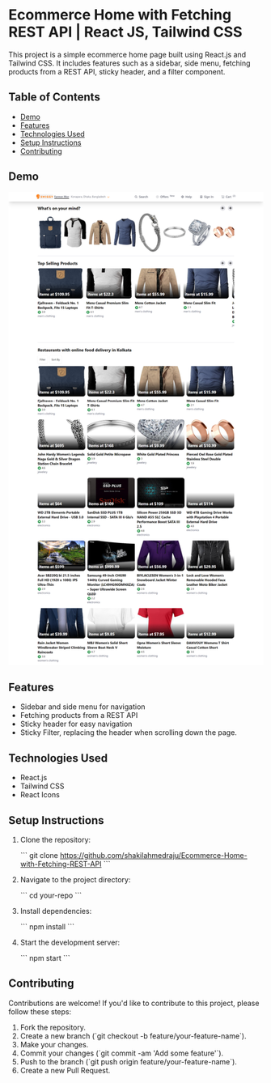 # Ecommerce Home with Fetching REST API | React JS, Tailwind CSS

This project is a simple ecommerce home page built using React.js and Tailwind CSS. It includes features such as a sidebar, side menu, fetching products from a REST API, sticky header, and a filter component.

## Table of Contents

- [Demo](#demo)
- [Features](#features)
- [Technologies Used](#technologies-used)
- [Setup Instructions](#setup-instructions)
- [Contributing](#contributing)

## Demo

![Alt text](/public/images/app.png "Optional title")

## Features

- Sidebar and side menu for navigation
- Fetching products from a REST API
- Sticky header for easy navigation
- Sticky Filter, replacing the header when scrolling down the page.

## Technologies Used

- React.js
- Tailwind CSS
- React Icons

## Setup Instructions

1. Clone the repository:

   \`\`\`
   git clone https://github.com/shakilahmedraju/Ecommerce-Home-with-Fetching-REST-API
   \`\`\`

2. Navigate to the project directory:

   \`\`\`
   cd your-repo
   \`\`\`

3. Install dependencies:

   \`\`\`
   npm install
   \`\`\`

4. Start the development server:

   \`\`\`
   npm start
   \`\`\`



## Contributing

Contributions are welcome! If you'd like to contribute to this project, please follow these steps:

1. Fork the repository.
2. Create a new branch (\`git checkout -b feature/your-feature-name\`).
3. Make your changes.
4. Commit your changes (\`git commit -am 'Add some feature'\`).
5. Push to the branch (\`git push origin feature/your-feature-name\`).
6. Create a new Pull Request.


